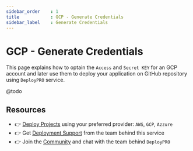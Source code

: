 ```yaml
---
sidebar_order    : 1
title            : GCP - Generate Credentials
sidebar_label    : Generate Credentials
---
```


# GCP - Generate Credentials

This page explains how to optain the `Access` and `Secret KEY` for an GCP account and later use them to deploy your application on GitHub repository using `DeployPRO` service.

@todo

## Resources

- 👉 [Deploy Projects](https://deploypro.dev/) using your preferred provider: `AWS`, `GCP`, `Azzure`
- 👉 Get [Deployment Support](https://deploypro.dev/support/) from the team behind this service
- 👉 Join the [Community](https://discord.gg/qQhjQZhnur) and chat with the team behind `DeployPRO`
